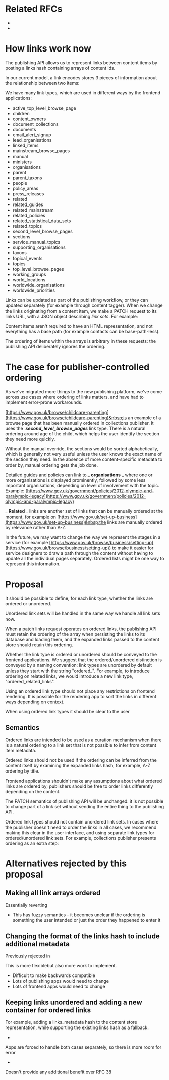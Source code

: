   

# Related RFCs

- 
- 

# How links work now

The publishing API allows us to represent links between content items by posting a links hash containing arrays of content ids.

In our current model, a link encodes stores 3 pieces of information about the relationship between two items:

We have many link types, which are used in different ways by the frontend applications:

- active\_top\_level\_browse\_page
- children
- content\_owners
- document\_collections
- documents
- email\_alert\_signup
- lead\_organisations
- linked\_items
- mainstream\_browse\_pages
- manual
- ministers
- organisations
- parent
- parent\_taxons
- people
- policy\_areas
- press\_releases
- related
- related\_guides
- related\_mainstream
- related\_policies
- related\_statistical\_data\_sets
- related\_topics
- second\_level\_browse\_pages
- sections
- service\_manual\_topics
- supporting\_organisations
- taxons
- topical\_events
- topics
- top\_level\_browse\_pages
- working\_groups
- world\_locations
- worldwide\_organisations
- worldwide\_priorities

Links can be updated as part of the publishing workflow, or they can updated separately (for example through content tagger). When we change the links originating from a content item, we make a PATCH request to its links URL, with a JSON object describing&nbsp;_link sets_.&nbsp;For example:

Content items aren't required to have an HTML representation, and not everything has a base path (for example contacts can be base-path-less).

The ordering of items within the arrays is arbitrary in these requests: the publishing API deliberately ignores the ordering.

# The case for publisher-controlled ordering

As we've migrated more things to the new publishing platform, we've come across use cases where ordering of links matters, and have had to implement error-prone workarounds.

[https://www.gov.uk/browse/childcare-parenting](https://www.gov.uk/browse/childcare-parenting)&nbsp;is an example of a browse page that has been manually ordered in collections publisher. It uses the&nbsp; **_second\_level\_browse\_pages_** link type. There is a natural ordering around age of the child, which helps the user identify the section they need more quickly.

Without the manual override, the sections would be sorted alphabetically, which is generally not very useful unless the user knows the exact name of the section they need. In the absence of more content-specific metadata to order by, manual ordering gets the job done.

Detailed guides and policies can link to _ **organisations** _ where one or more organisations is displayed prominently, followed by some less important organisations, depending on level of involvement with the topic. Example: [https://www.gov.uk/government/policies/2012-olympic-and-paralympic-legacy](https://www.gov.uk/government/policies/2012-olympic-and-paralympic-legacy)&nbsp;

_ **Related** _ links are another set of links that can be manually ordered at the moment, for example on&nbsp;[https://www.gov.uk/set-up-business](https://www.gov.uk/set-up-business)&nbsp;the links are manually ordered by relevance rather than A-Z.

In the future, we may want to change the way we represent the stages in a service (for example&nbsp;[https://www.gov.uk/browse/business/setting-up](https://www.gov.uk/browse/business/setting-up)) to make it easier for service designers to draw a path through the content without having to update all the individual pages separately. Ordered lists might be one way to represent this information.

# Proposal&nbsp;

It should be possible to define, for each link type, whether the links are ordered or unordered.

Unordered link sets will be handled in the same way we handle all link sets now.

When a patch links request operates on ordered links, the publishing API must retain the ordering of the array when persisting the links to its database and loading them, and the expanded links passed to the content store should retain this ordering.

Whether the link type is ordered or unordered should be conveyed to the frontend applications. We suggest that the ordered/unordered distinction is conveyed by a naming convention: link types are unordered by default unless they start with the string "ordered\_". For example, to introduce ordering on related links, we would introduce a new link type, "ordered\_related\_links".

Using an ordered link type should not place any restrictions on frontend rendering. It is possible for the rendering app to sort the links in different ways depending on context.

When using ordered link types it should be clear to the user&nbsp;

## Semantics

Ordered links are intended to be used as a curation mechanism when there is a natural ordering to a link set that is not possible to infer from content item metadata.

Ordered links should not be used if the ordering can be inferred from the content itself by examining the expanded links hash, for example, A-Z ordering by title.

Frontend applications shouldn't make any assumptions about what ordered links are ordered by; publishers should be free to order links differently depending on the content.

The PATCH semantics of publishing API will be unchanged: it is not possible to change part of a link set without sending the entire thing to the publishing API.

Ordered link types should not contain unordered link sets. In cases where the publisher doesn't need to order the links in all cases, we recommend making this clear in the user interface, and using separate link types for ordered/unordered link sets. For example, collections publisher presents ordering as an extra step:

# Alternatives rejected by this proposal

## Making all link arrays ordered

Essentially reverting&nbsp;

- This has fuzzy semantics - it becomes unclear if the ordering is something the user intended or just the order they happened to enter it

## Changing the format of the links hash to include additional metadata

Previously rejected in&nbsp;

This is more flexiblebut also more work to implement.&nbsp;

- Difficult to make backwards compatible
- Lots of publishing apps would need to change
- Lots of frontend apps would need to change

## Keeping links unordered and adding a new container for ordered links

For example, adding a links\_metadata hash to the content store representation, while supporting the existing links hash as a fallback.

- 

Apps are forced to handle both cases separately, so there is more room for error

- 

Doesn't provide any additional benefit over RFC 38

